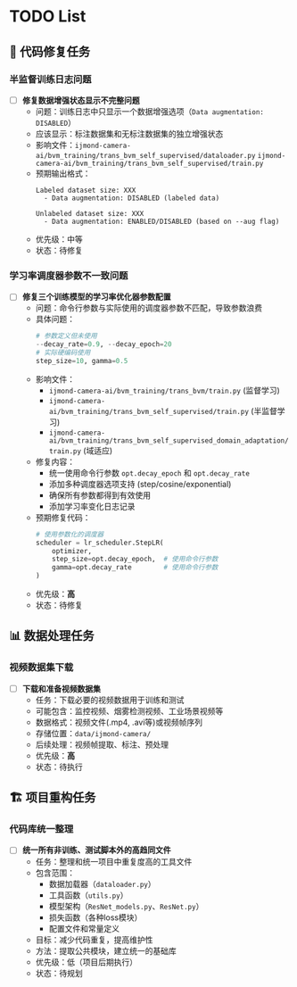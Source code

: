 # TODO List

## 🔧 代码修复任务

### 半监督训练日志问题
- [ ] **修复数据增强状态显示不完整问题**
  - 问题：训练日志中只显示一个数据增强选项（`Data augmentation: DISABLED`）
  - 应该显示：标注数据集和无标注数据集的独立增强状态
  - 影响文件：`ijmond-camera-ai/bvm_training/trans_bvm_self_supervised/dataloader.py` `ijmond-camera-ai/bvm_training/trans_bvm_self_supervised/train.py`
  - 预期输出格式：
    ```
    Labeled dataset size: XXX
      - Data augmentation: DISABLED (labeled data)
    
    Unlabeled dataset size: XXX  
      - Data augmentation: ENABLED/DISABLED (based on --aug flag)
    ```
  - 优先级：中等
  - 状态：待修复

### 学习率调度器参数不一致问题
- [ ] **修复三个训练模型的学习率优化器参数配置**
  - 问题：命令行参数与实际使用的调度器参数不匹配，导致参数浪费
  - 具体问题：
    ```python
    # 参数定义但未使用
    --decay_rate=0.9, --decay_epoch=20
    # 实际硬编码使用
    step_size=10, gamma=0.5
    ```
  - 影响文件：
    - `ijmond-camera-ai/bvm_training/trans_bvm/train.py` (监督学习)
    - `ijmond-camera-ai/bvm_training/trans_bvm_self_supervised/train.py` (半监督学习)  
    - `ijmond-camera-ai/bvm_training/trans_bvm_self_supervised_domain_adaptation/train.py` (域适应)
  - 修复内容：
    - 统一使用命令行参数 `opt.decay_epoch` 和 `opt.decay_rate`
    - 添加多种调度器选项支持 (step/cosine/exponential)
    - 确保所有参数都得到有效使用
    - 添加学习率变化日志记录
  - 预期修复代码：
    ```python
    # 使用参数化的调度器
    scheduler = lr_scheduler.StepLR(
        optimizer, 
        step_size=opt.decay_epoch,  # 使用命令行参数
        gamma=opt.decay_rate        # 使用命令行参数
    )
    ```
  - 优先级：**高**
  - 状态：待修复

## 📊 数据处理任务

### 视频数据集下载
- [ ] **下载和准备视频数据集**
  - 任务：下载必要的视频数据用于训练和测试
  - 可能包含：监控视频、烟雾检测视频、工业场景视频等
  - 数据格式：视频文件(.mp4, .avi等)或视频帧序列
  - 存储位置：`data/ijmond-camera/`
  - 后续处理：视频帧提取、标注、预处理
  - 优先级：**高**
  - 状态：待执行

## 🏗️ 项目重构任务

### 代码库统一整理
- [ ] **统一所有非训练、测试脚本外的高趋同文件**
  - 任务：整理和统一项目中重复度高的工具文件
  - 包含范围：
    - 数据加载器（`dataloader.py`）
    - 工具函数（`utils.py`）
    - 模型架构（`ResNet_models.py`、`ResNet.py`）
    - 损失函数（各种loss模块）
    - 配置文件和常量定义
  - 目标：减少代码重复，提高维护性
  - 方法：提取公共模块，建立统一的基础库
  - 优先级：低（项目后期执行）
  - 状态：待规划
